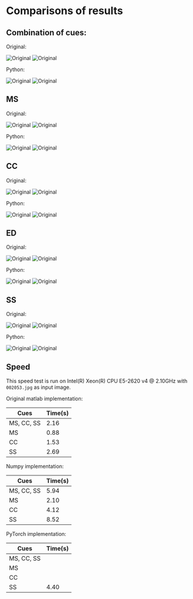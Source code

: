 # Comparisons of results


## Combination of cues:

Original: 

![Original](../results/original/002053_comb_boxes.jpg)
![Original](../results/original/002053_comb_heatmap.jpg)

Python:

![Original](../results/my_impl/002053_comb_boxes.png)
![Original](../results/my_impl/002053_comb_heatmap.png)


## MS

Original: 

![Original](../results/original/002053_MS_boxes.jpg)
![Original](../results/original/002053_MS_heatmap.jpg)

Python:

![Original](../results/my_impl/002053_MS_boxes.png)
![Original](../results/my_impl/002053_MS_heatmap.png)

## CC

Original: 

![Original](../results/original/002053_CC_boxes.jpg)
![Original](../results/original/002053_CC_heatmap.jpg)

Python:

![Original](../results/my_impl/002053_CC_boxes.png)
![Original](../results/my_impl/002053_CC_heatmap.png)

## ED

Original: 

![Original](../results/original/002053_ED_boxes.jpg)
![Original](../results/original/002053_ED_heatmap.jpg)

Python:

![Original](../results/my_impl/002053_ED_boxes.png)
![Original](../results/my_impl/002053_ED_heatmap.png)

## SS

Original: 

![Original](../results/original/002053_SS_boxes.jpg)
![Original](../results/original/002053_SS_heatmap.jpg)

Python:

![Original](../results/my_impl/002053_SS_boxes.png)
![Original](../results/my_impl/002053_SS_heatmap.png)

## Speed

This speed test is run on Intel(R) Xeon(R) CPU E5-2620 v4 @ 2.10GHz with `002053.jpg` as input image.

Original matlab implementation:

|  Cues | Time(s)|
| ---- | ---- |
| MS, CC, SS | 2.16|
| MS | 0.88 |
| CC | 1.53 |
| SS | 2.69 |

Numpy implementation:

|  Cues | Time(s)|
| ---- | ---- |
| MS, CC, SS | 5.94|
| MS | 2.10 |
| CC | 4.12 |
| SS | 8.52 |

PyTorch implementation:

|  Cues | Time(s)|
| ---- | ---- |
| MS, CC, SS | |
| MS |  |
| CC |  |
| SS | 4.40 |